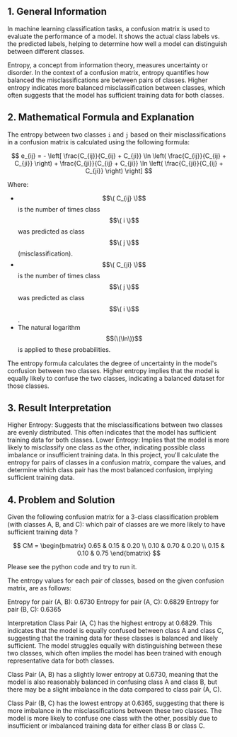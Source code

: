 ## 1. General Information
In machine learning classification tasks, a confusion matrix is used to evaluate the performance of a model. It shows the actual class labels vs. the predicted labels, helping to determine how well a model can distinguish between different classes.

Entropy, a concept from information theory, measures uncertainty or disorder. In the context of a confusion matrix, entropy quantifies how balanced the misclassifications are between pairs of classes. Higher entropy indicates more balanced misclassification between classes, which often suggests that the model has sufficient training data for both classes.
## 2. Mathematical Formula and Explanation

The entropy between two classes `i` and `j` based on their misclassifications in a confusion matrix is calculated using the following formula:

$$
e_{ij} = - \left[ \frac{C_{ij}}{C_{ij} + C_{ji}} \ln \left( \frac{C_{ij}}{C_{ij} + C_{ji}} \right) + \frac{C_{ji}}{C_{ij} + C_{ji}} \ln \left( \frac{C_{ji}}{C_{ij} + C_{ji}} \right) \right]
$$

Where:

- $$\( C_{ij} \)$$ is the number of times class $$\( i \)$$ was predicted as class $$\( j \)$$ (misclassification).
- $$\( C_{ji} \)$$ is the number of times class $$\( j \)$$ was predicted as class $$\( i \)$$.
- The natural logarithm $$(\(\ln\))$$ is applied to these probabilities.

The entropy formula calculates the degree of uncertainty in the model's confusion between two classes. Higher entropy implies that the model is equally likely to confuse the two classes, indicating a balanced dataset for those classes.

## 3. Result Interpretation
Higher Entropy: Suggests that the misclassifications between two classes are evenly distributed. This often indicates that the model has sufficient training data for both classes.
Lower Entropy: Implies that the model is more likely to misclassify one class as the other, indicating possible class imbalance or insufficient training data.
In this project, you'll calculate the entropy for pairs of classes in a confusion matrix, compare the values, and determine which class pair has the most balanced confusion, implying sufficient training data.

## 4. Problem and Solution

Given the following confusion matrix for a 3-class classification problem (with classes A, B, and C): which pair of classes are we more likely to have sufficient training data ?

$$
CM = \begin{bmatrix} 
0.65 & 0.15 & 0.20 \\ 
0.10 & 0.70 & 0.20 \\ 
0.15 & 0.10 & 0.75 
\end{bmatrix}
$$

Please see the python code and try to run it.

The entropy values for each pair of classes, based on the given confusion matrix, are as follows:

Entropy for pair (A, B): 0.6730
Entropy for pair (A, C): 0.6829
Entropy for pair (B, C): 0.6365

Interpretation
Class Pair (A, C) has the highest entropy at 0.6829. This indicates that the model is equally confused between class A and class C, suggesting that the training data for these classes is balanced and likely sufficient. The model struggles equally with distinguishing between these two classes, which often implies the model has been trained with enough representative data for both classes.

Class Pair (A, B) has a slightly lower entropy at 0.6730, meaning that the model is also reasonably balanced in confusing class A and class B, but there may be a slight imbalance in the data compared to class pair (A, C).

Class Pair (B, C) has the lowest entropy at 0.6365, suggesting that there is more imbalance in the misclassifications between these two classes. The model is more likely to confuse one class with the other, possibly due to insufficient or imbalanced training data for either class B or class C.
